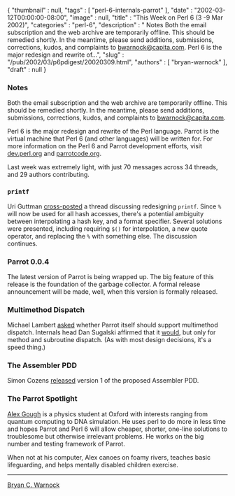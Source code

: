 {
   "thumbnail" : null,
   "tags" : [
      "perl-6-internals-parrot"
   ],
   "date" : "2002-03-12T00:00:00-08:00",
   "image" : null,
   "title" : "This Week on Perl 6 (3 -9 Mar 2002)",
   "categories" : "perl-6",
   "description" : " Notes Both the email subscription and the web archive are temporarily offline. This should be remedied shortly. In the meantime, please send additions, submissions, corrections, kudos, and complaints to bwarnock@capita.com. Perl 6 is the major redesign and rewrite of...",
   "slug" : "/pub/2002/03/p6pdigest/20020309.html",
   "authors" : [
      "bryan-warnock"
   ],
   "draft" : null
}



### <span id="Notes">Notes</span>

Both the email subscription and the web archive are temporarily offline. This should be remedied shortly. In the meantime, please send additions, submissions, corrections, kudos, and complaints to <bwarnock@capita.com>.

Perl 6 is the major redesign and rewrite of the Perl language. Parrot is the virtual machine that Perl 6 (and other languages) will be written for. For more information on the Perl 6 and Parrot development efforts, visit [dev.perl.org](http://dev.perl.org/perl6/) and [parrotcode.org](http://www.parrotcode.org/).

Last week was extremely light, with just 70 messages across 34 threads, and 29 authors contributing.

### <span id="printf">`printf`</span>

Uri Guttman [cross-posted](http://archive.develooper.com/perl6-language@perl.org/msg09215.html) a thread discussing redesigning `printf`. Since `%` will now be used for all hash accesses, there's a potential ambiguity between interpolating a hash key, and a format specifier. Several solutions were presented, including requiring `$()` for interpolation, a new quote operator, and replacing the `%` with something else. The discussion continues.

### <span id="Parrot_004">Parrot 0.0.4</span>

The latest version of Parrot is being wrapped up. The big feature of this release is the foundation of the garbage collector. A formal release announcement will be made, well, when this version is formally released.

### <span id="Multimethod_Dispatch">Multimethod Dispatch</span>

Michael Lambert [asked](http://archive.develooper.com/perl6-internals@perl.org/msg08793.html) whether Parrot itself should support multimethod dispatch. Internals head Dan Sugalski affirmed that it [would](http://archive.develooper.com/perl6-internals@perl.org/msg08795.html), but only for method and subroutine dispatch. (As with most design decisions, it's a speed thing.)

### <span id="The_Assembler_PDD">The Assembler PDD</span>

Simon Cozens [released](http://archive.develooper.com/perl6-internals@perl.org/msg08803.html) version 1 of the proposed Assembler PDD.

### <span id="The_Parrot_Spotlight">The Parrot Spotlight</span>

[Alex Gough](http://users.ox.ac.uk/~shug0957/) is a physics student at Oxford with interests ranging from quantum computing to DNA simulation. He uses perl to do more in less time and hopes Parrot and Perl 6 will allow cheaper, shorter, one-line solutions to troublesome but otherwise irrelevant problems. He works on the big number and testing framework of Parrot.

When not at his computer, Alex canoes on foamy rivers, teaches basic lifeguarding, and helps mentally disabled children exercise.

------------------------------------------------------------------------

[Bryan C. Warnock](http://members.home.com/bcwarno/Perl6/)
